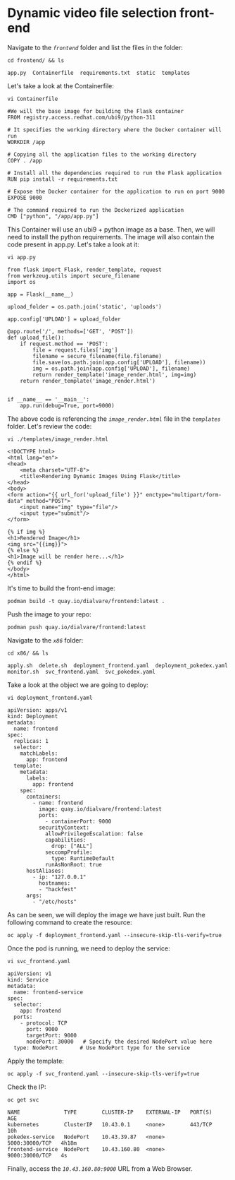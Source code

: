 # Dynamic video file selection front-end
Navigate to the *`frontend`* folder and list the files in the folder:
```
cd frontend/ && ls
```
```
app.py  Containerfile  requirements.txt  static  templates
```
Let's take a look at the Containerfile:
```
vi Containerfile
```
```
#We will the base image for building the Flask container
FROM registry.access.redhat.com/ubi9/python-311

# It specifies the working directory where the Docker container will run
WORKDIR /app

# Copying all the application files to the working directory
COPY . /app

# Install all the dependencies required to run the Flask application
RUN pip install -r requirements.txt

# Expose the Docker container for the application to run on port 9000
EXPOSE 9000

# The command required to run the Dockerized application
CMD ["python", "/app/app.py"]
```

This Container will use an ubi9 + python image as a base. Then, we will need to install the python requirements. The image will also contain the code present in app.py. Let's take a look at it:
```
vi app.py
```
```
from flask import Flask, render_template, request
from werkzeug.utils import secure_filename
import os

app = Flask(__name__)

upload_folder = os.path.join('static', 'uploads')

app.config['UPLOAD'] = upload_folder

@app.route('/', methods=['GET', 'POST'])
def upload_file():
    if request.method == 'POST':
        file = request.files['img']
        filename = secure_filename(file.filename)
        file.save(os.path.join(app.config['UPLOAD'], filename))
        img = os.path.join(app.config['UPLOAD'], filename)
        return render_template('image_render.html', img=img)
    return render_template('image_render.html')


if __name__ == '__main__':
    app.run(debug=True, port=9000)
```

The above code is referencing the *`image_render.html`* file in the *`templates`* folder. Let's review the code:
```
vi ./templates/image_render.html
```
```
<!DOCTYPE html>
<html lang="en">
<head>
    <meta charset="UTF-8">
    <title>Rendering Dynamic Images Using Flask</title>
</head>
<body>
<form action="{{ url_for('upload_file') }}" enctype="multipart/form-data" method="POST">
    <input name="img" type="file"/>
    <input type="submit"/>
</form>

{% if img %}
<h1>Rendered Image</h1>
<img src="{{img}}">
{% else %}
<h1>Image will be render here...</h1>
{% endif %}
</body>
</html>
```

It's time to build the front-end image:
```
podman build -t quay.io/dialvare/frontend:latest .
```

Push the image to your repo:
```
podman push quay.io/dialvare/frontend:latest
```

Navigate to the *`x86`* folder:
```
cd x86/ && ls
```
```
apply.sh  delete.sh  deployment_frontend.yaml  deployment_pokedex.yaml  monitor.sh  svc_frontend.yaml  svc_pokedex.yaml
```

Take a look at the object we are going to deploy:
```
vi deployment_frontend.yaml 
```
```
apiVersion: apps/v1
kind: Deployment
metadata:
  name: frontend
spec:
  replicas: 1
  selector:
    matchLabels:
      app: frontend
  template:
    metadata:
      labels:
        app: frontend
    spec:
      containers:
        - name: frontend
          image: quay.io/dialvare/frontend:latest
          ports:
            - containerPort: 9000
          securityContext:
            allowPrivilegeEscalation: false
            capabilities:
              drop: ["ALL"]
            seccompProfile:
              type: RuntimeDefault
            runAsNonRoot: true
      hostAliases:
        - ip: "127.0.0.1"
          hostnames:
          - "hackfest"
      args:
        - "/etc/hosts"
```

As can be seen, we will deploy the image we have just built. Run the following command to create the resource:
```
oc apply -f deployment_frontend.yaml --insecure-skip-tls-verify=true
```

Once the pod is running, we need to deploy the service:
```
vi svc_frontend.yaml
```
```
apiVersion: v1
kind: Service
metadata:
  name: frontend-service
spec:
  selector:
    app: frontend
  ports:
    - protocol: TCP
      port: 9000
      targetPort: 9000
      nodePort: 30000   # Specify the desired NodePort value here
  type: NodePort       # Use NodePort type for the service
```

Apply the template:
```
oc apply -f svc_frontend.yaml --insecure-skip-tls-verify=true
```

Check the IP:
```
oc get svc
```

```
NAME              TYPE        CLUSTER-IP    EXTERNAL-IP   PORT(S)          AGE
kubernetes        ClusterIP   10.43.0.1     <none>        443/TCP          10h
pokedex-service   NodePort    10.43.39.87   <none>        5000:30000/TCP   4h18m
frontend-service  NodePort    10.43.160.80  <none>        9000:30000/TCP   4s
```

Finally, access the *`10.43.160.80:9000`* URL from a Web Browser.
